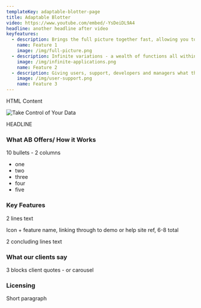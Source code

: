 ```yaml
---
templateKey: adaptable-blotter-page
title: Adaptable Blotter
video: https://www.youtube.com/embed/-YsDeiDL9A4
headline: another headline after video
keyfeatures:
  - description: Brings the full picture together fast, allowing you to focus on getting more out of your data
    name: Feature 1
    image: /img/full-picture.png
  - description: Infinite variations - a wealth of functions all within a single solution
    image: /img/infinite-applications.png
    name: Feature 2
  - description: Giving users, support, developers and managers what they need time and again
    image: /img/user-support.png
    name: Feature 3
---
```


HTML Content

![](/img/overview-html5-cover.png 'Take Control of Your Data')

HEADLINE

### What AB Offers/ How it Works

10 bullets - 2 columns

- one
- two
- three
- four
- five

### Key Features

2 lines text

Icon + feature name, linking through to demo or help site ref, 6-8 total

2 concluding lines text

### What our clients say

3 blocks client quotes - or carousel

### Licensing

Short paragraph

###
